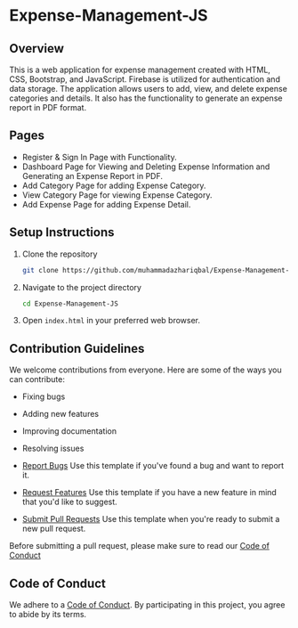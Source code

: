 
# Expense-Management-JS

## Overview

This is a web application for expense management created with HTML, CSS, Bootstrap, and JavaScript. Firebase is utilized for authentication and data storage. The application allows users to add, view, and delete expense categories and details. It also has the functionality to generate an expense report in PDF format.

## Pages

- Register & Sign In Page with Functionality.
- Dashboard Page for Viewing and Deleting Expense Information and Generating an Expense Report in PDF.
- Add Category Page for adding Expense Category.
- View Category Page for viewing Expense Category.
- Add Expense Page for adding Expense Detail.

## Setup Instructions

1. Clone the repository
    ```bash
    git clone https://github.com/muhammadazhariqbal/Expense-Management-JS.git
    ```
2. Navigate to the project directory
    ```bash
    cd Expense-Management-JS
    ```
3. Open `index.html` in your preferred web browser.

## Contribution Guidelines

We welcome contributions from everyone. Here are some of the ways you can contribute:

- Fixing bugs
- Adding new features
- Improving documentation
- Resolving issues


- [Report Bugs](BUG_REPORT.md) Use this template if you've found a bug and want to report it.
- [Request Features](FEATURE_REQUEST.md) Use this template if you have a new feature in mind that you'd like to suggest.
- [Submit Pull Requests](PULL_REQUEST_TEMPLATE.md) Use this template when you're ready to submit a new pull request.

Before submitting a pull request, please make sure to read our [Code of Conduct](CODE_OF_CONDUCT.md)

## Code of Conduct

We adhere to a [Code of Conduct](CODE_OF_CONDUCT.md). By participating in this project, you agree to abide by its terms.






